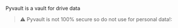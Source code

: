 
Pyvault is a vault for drive data




  > :warning: Pyvault is not 100% secure so do not use for personal data!:

